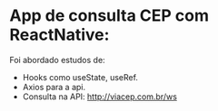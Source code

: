 # App de consulta CEP com ReactNative:

Foi abordado estudos de:
- Hooks como useState, useRef.
- Axios para a api.
- Consulta na API: http://viacep.com.br/ws
